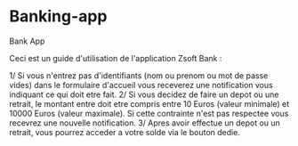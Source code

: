 # Banking-app
Bank App

Ceci est un guide d'utilisation de l'application Zsoft Bank :

1/ Si vous n'entrez pas d'identifiants (nom ou prenom ou mot de passe vides) dans le formulaire d'accueil vous receverez une notification vous indiquant ce qui doit etre fait.
2/ Si vous decidez de faire un depot ou une retrait, le montant entre doit etre compris entre 10 Euros (valeur minimale) et 10000 Euros (valeur maximale). Si cette contrainte n'est pas respectee vous  recevrez une nouvelle notification.
3/ Apres avoir effectue un depot ou un retrait, vous pourrez acceder a votre solde via le bouton dedie.
